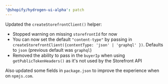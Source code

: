 ```yaml
---
'@shopify/hydrogen-ui-alpha': patch
---
```


Updated the `createStorefrontClient()` helper:

- Stopped warning on missing `storefrontId` for now
- You can now set the default `"content-type"` by passing in `createStorefrontClient({contentType: 'json' | 'graphql' })`. Defaults to `json` (previous default was `graphql`)
- Removed the ability to pass in the `buyerIp` when using `getPublicTokenHeaders()` as it's not used by the Storefront API

Also updated some fields in `package.json` to improve the experience when on `npmjs.com`.
